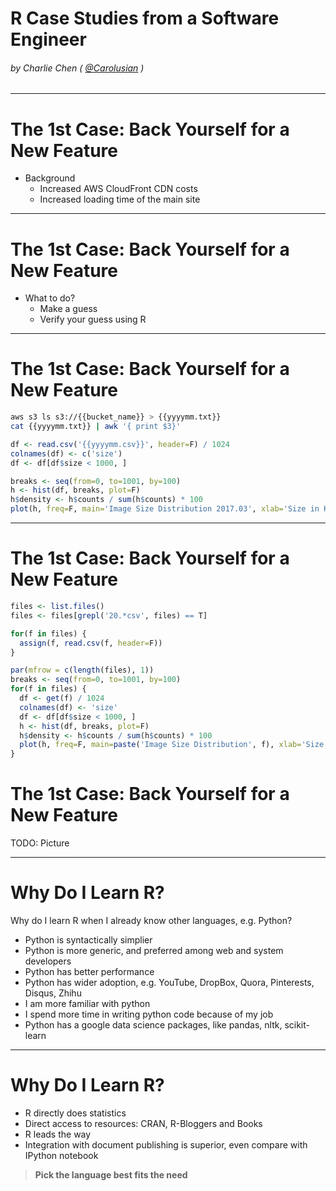 # R Case Studies from a Software Engineer
###### by Charlie Chen ( [@Carolusian](https://github.com/carolusian) )

---

# The 1st Case: Back Yourself for a New Feature

* Background
  * Increased AWS CloudFront CDN costs
  * Increased loading time of the main site

---

# The 1st Case: Back Yourself for a New Feature

* What to do?
  * Make a guess
  * Verify your guess using R

---

# The 1st Case: Back Yourself for a New Feature

```bash
aws s3 ls s3://{{bucket_name}} > {{yyyymm.txt}}
cat {{yyyymm.txt}} | awk '{ print $3}'
```

```r
df <- read.csv('{{yyyymm.csv}}', header=F) / 1024
colnames(df) <- c('size')
df <- df[df$size < 1000, ]

breaks <- seq(from=0, to=1001, by=100)
h <- hist(df, breaks, plot=F)
h$density <- h$counts / sum(h$counts) * 100
plot(h, freq=F, main='Image Size Distribution 2017.03', xlab='Size in KB', ylab='Percent %')
```

---

# The 1st Case: Back Yourself for a New Feature
```r
files <- list.files()
files <- files[grepl('20.*csv', files) == T]

for(f in files) {
  assign(f, read.csv(f, header=F))
}

par(mfrow = c(length(files), 1))
breaks <- seq(from=0, to=1001, by=100)
for(f in files) {
  df <- get(f) / 1024
  colnames(df) <- 'size'
  df <- df[df$size < 1000, ]
  h <- hist(df, breaks, plot=F)
  h$density <- h$counts / sum(h$counts) * 100
  plot(h, freq=F, main=paste('Image Size Distribution', f), xlab='Size in KB', ylab='Percent %')
}
```

# The 1st Case: Back Yourself for a New Feature

TODO: Picture

--- 

# Why Do I Learn R?

Why do I learn R when I already know other languages, e.g. Python?

* Python is syntactically simplier
* Python is more generic, and preferred among web and system developers
* Python has better performance
* Python has wider adoption, e.g. YouTube, DropBox, Quora, Pinterests, Disqus, Zhihu
* I am more familiar with python
* I spend more time in writing python code because of my job 
* Python has a google data science packages, like pandas, nltk, scikit-learn

---

# Why Do I Learn R?

* R directly does statistics 
* Direct access to resources: CRAN, R-Bloggers and Books
* R leads the way
* Integration with document publishing is superior, even compare with IPython notebook

> **Pick the language best fits the need**


